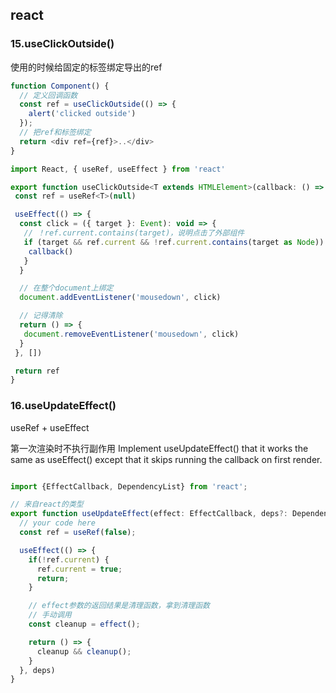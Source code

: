 ## react

### 15.useClickOutside()

使用的时候给固定的标签绑定导出的ref

```js
function Component() {
  // 定义回调函数
  const ref = useClickOutside(() => {
    alert('clicked outside')
  });
  // 把ref和标签绑定
  return <div ref={ref}>..</div>
}
```

```js
import React, { useRef, useEffect } from 'react'

export function useClickOutside<T extends HTMLElement>(callback: () => void): React.RefObject<T> {
 const ref = useRef<T>(null)

 useEffect(() => {
  const click = ({ target }: Event): void => {
   // ！ref.current.contains(target)，说明点击了外部组件
   if (target && ref.current && !ref.current.contains(target as Node)) {
    callback()
   }
  }

  // 在整个document上绑定
  document.addEventListener('mousedown', click)

  // 记得清除
  return () => {
   document.removeEventListener('mousedown', click)
  }
 }, [])

 return ref
}
```

### 16.useUpdateEffect()

useRef + useEffect

第一次渲染时不执行副作用
Implement useUpdateEffect() that it works the same as useEffect() except that it skips running the callback on first render.

```js

import {EffectCallback, DependencyList} from 'react';

// 来自react的类型
export function useUpdateEffect(effect: EffectCallback, deps?: DependencyList) {
  // your code here
  const ref = useRef(false);

  useEffect(() => {
    if(!ref.current) {
      ref.current = true;
      return;
    }

    // effect参数的返回结果是清理函数，拿到清理函数
    // 手动调用
    const cleanup = effect();

    return () => {
      cleanup && cleanup();
    }
  }, deps)
}

```
